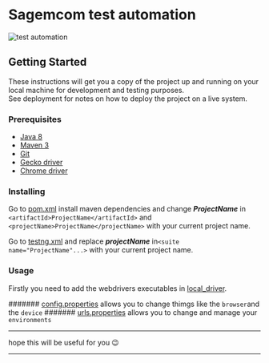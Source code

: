 # Sagemcom test automation

![test automation](https://readdive.com/wp-content/uploads/2020/06/Test-Automation.png)

## Getting Started

These instructions will get you a copy of the project up and running on your local machine for development and testing purposes.  
See deployment for notes on how to deploy the project on a live system.

### Prerequisites

* [Java 8](http://www.oracle.com/technetwork/java/javase/downloads/jdk8-downloads-2133151.html)
* [Maven 3](https://maven.apache.org/download.cgi)
* [Git](https://git-scm.com/downloads)
* [Gecko driver](https://github.com/mozilla/geckodriver/releases)
* [Chrome driver](https://sites.google.com/a/chromium.org/chromedriver/downloads)
  
### Installing

Go to
[pom.xml](pom.xml) install maven dependencies and change **_ProjectName_** in ```<artifactId>ProjectName</artifactId>``` and `<projectName>ProjectName</projectName>` with your current project name.

Go to
[testng.xml](testng.xml) and replace **_projectName_** in```<suite name="ProjectName"...>``` with your current project name.

### Usage

Firstly you need to add the webdrivers executables in [local_driver](local_driver).

####### [config.properties](config/config.properties)
allows you to change thimgs like the `browser`and the `device`
####### [urls.properties](config/urls.properties)
allows you to change and manage your `environments`
***********
hope this will be useful for you 😉
*****************